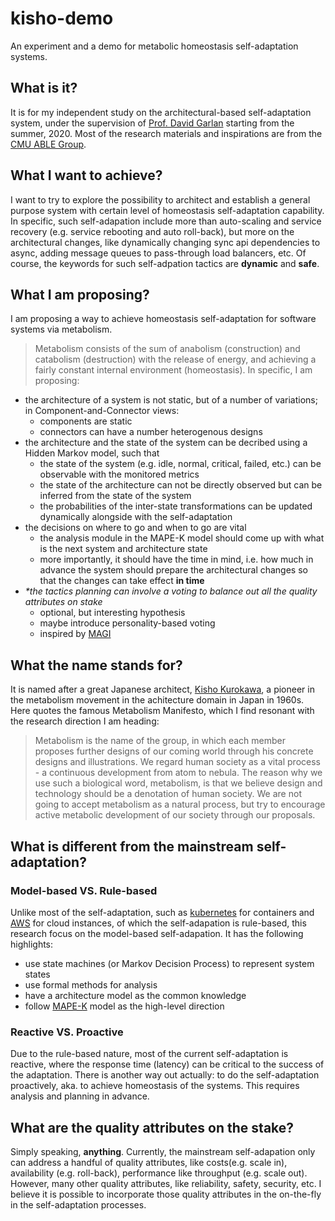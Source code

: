 # kisho-demo
An experiment and a demo for metabolic homeostasis self-adaptation systems.

## What is it?
It is for my independent study on the architectural-based self-adaptation system, under the supervision of [Prof. David Garlan](https://www.cs.cmu.edu/~garlan/) starting from the summer, 2020. Most of the research materials and inspirations are from the [CMU ABLE Group](http://www.cs.cmu.edu/~able/).

## What I want to achieve?
I want to try to explore the possibility to architect and establish a general purpose system with certain level of homeostasis self-adaptation capability. In specific, such self-adapation include more than auto-scaling and service recovery (e.g. service rebooting and auto roll-back), but more on the architectural changes, like dynamically changing sync api dependencies to async, adding message queues to pass-through load balancers, etc. Of course, the keywords for such self-adpation tactics are **dynamic** and **safe**.

## What I am proposing?
I am proposing a way to achieve homeostasis self-adaptation for software systems via metabolism.
> Metabolism consists of the sum of anabolism (construction) and catabolism (destruction) with the release of energy, and achieving a fairly constant internal environment (homeostasis).
In specific, I am proposing:
- the architecture of a system is not static, but of a number of variations; in Component-and-Connector views:
  - components are static
  - connectors can have a number heterogenous designs
- the architecture and the state of the system can be decribed using a Hidden Markov model, such that
  - the state of the system (e.g. idle, normal, critical, failed, etc.) can be observable with the monitored metrics
  - the state of the architecture can not be directly observed but can be inferred from the state of the system
  - the probabilities of the inter-state transformations can be updated dynamically alongside with the self-adaptation
- the decisions on where to go and when to go are vital
  - the analysis module in the MAPE-K model should come up with what is the next system and architecture state
  - more importantly, it should have the time in mind, i.e. how much in advance the system should prepare the architectural changes so that the changes can take effect **in time**
- *\*the tactics planning can involve a voting to balance out all the quality attributes on stake*
  - optional, but interesting hypothesis
  - maybe introduce personality-based voting
  - inspired by [MAGI](https://wiki.evageeks.org/Magi)

## What the name stands for?
It is named after a great Japanese architect, [Kisho Kurokawa](https://en.wikipedia.org/wiki/Kisho_Kurokawa), a pioneer in the metabolism movement in the achitecture domain in Japan in 1960s. Here quotes the famous Metabolism Manifesto, which I find resonant with the research direction I am heading:
> Metabolism is the name of the group, in which each member proposes further designs of our coming world through his concrete designs and illustrations. We regard human society as a vital process - a continuous development from atom to nebula. The reason why we use such a biological word, metabolism, is that we believe design and technology should be a denotation of human society. We are not going to accept metabolism as a natural process, but try to encourage active metabolic development of our society through our proposals.

## What is different from the mainstream self-adaptation?
### Model-based VS. Rule-based
Unlike most of the self-adaptation, such as [kubernetes](https://kubernetes.io/) for containers and [AWS](https://aws.amazon.com/) for cloud instances, of which the self-adapation is rule-based, this research focus on the model-based self-adapation. It has the following highlights:
- use state machines (or Markov Decision Process) to represent system states
- use formal methods for analysis
- have a architecture model as the common knowledge
- follow [MAPE-K](https://ieeexplore.ieee.org/document/7194653) model as the high-level direction
### Reactive VS. Proactive
Due to the rule-based nature, most of the current self-adaptation is reactive, where the response time (latency) can be critical to the success of the adaptation. There is another way out actually: to do the self-adaptation proactively, aka. to achieve homeostasis of the systems. This requires analysis and planning in advance.

## What are the quality attributes on the stake?
Simply speaking, **anything**. Currently, the mainstream self-adapation only can address a handful of quality attributes, like costs(e.g. scale in), availability (e.g. roll-back), performance like throughput (e.g. scale out). However, many other quality attributes, like reliability, safety, security, etc. I believe it is possible to incorporate those quality attributes in the on-the-fly in the self-adaptation processes.
